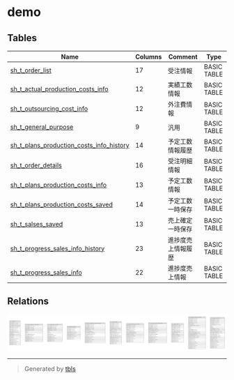 # demo

## Tables

| Name | Columns | Comment | Type |
| ---- | ------- | ------- | ---- |
| [sh_t_order_list](sh_t_order_list.md) | 17 | 受注情報 | BASIC TABLE |
| [sh_t_actual_production_costs_info](sh_t_actual_production_costs_info.md) | 12 | 実績工数情報 | BASIC TABLE |
| [sh_t_outsourcing_cost_info](sh_t_outsourcing_cost_info.md) | 12 | 外注費情報 | BASIC TABLE |
| [sh_t_general_purpose](sh_t_general_purpose.md) | 9 | 汎用 | BASIC TABLE |
| [sh_t_plans_production_costs_info_history](sh_t_plans_production_costs_info_history.md) | 14 | 予定工数情報履歴 | BASIC TABLE |
| [sh_t_order_details](sh_t_order_details.md) | 16 | 受注明細情報 | BASIC TABLE |
| [sh_t_plans_production_costs_info](sh_t_plans_production_costs_info.md) | 13 | 予定工数情報 | BASIC TABLE |
| [sh_t_plans_production_costs_saved](sh_t_plans_production_costs_saved.md) | 14 | 予定工数一時保存 | BASIC TABLE |
| [sh_t_salses_saved](sh_t_salses_saved.md) | 13 | 売上確定一時保存 | BASIC TABLE |
| [sh_t_progress_sales_info_history](sh_t_progress_sales_info_history.md) | 23 | 進捗度売上情報履歴 | BASIC TABLE |
| [sh_t_progress_sales_info](sh_t_progress_sales_info.md) | 22 | 進捗度売上情報 | BASIC TABLE |

## Relations

![er](schema.svg)

---

> Generated by [tbls](https://github.com/k1LoW/tbls)
